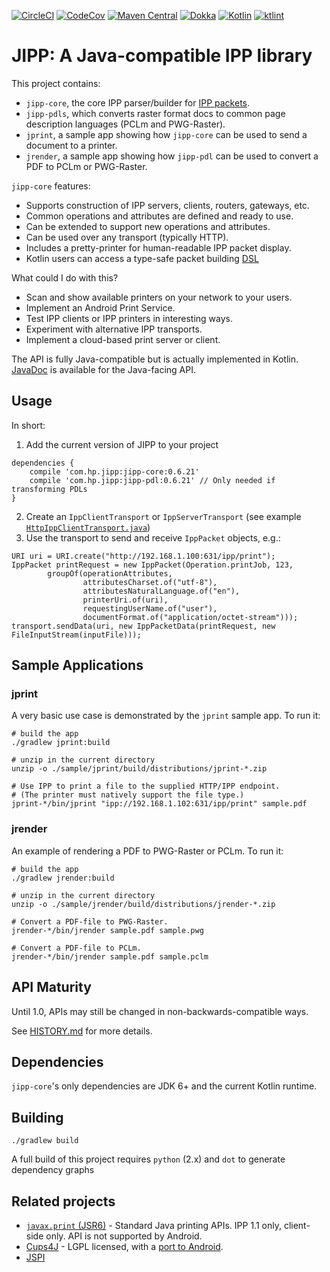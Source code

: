 [![CircleCI](https://circleci.com/gh/HPInc/jipp.svg?style=svg&circle-token=4baa4b142e5cc6f6cf6e803a8c5832a9dd755a25)](https://circleci.com/gh/HPInc/jipp)
[![CodeCov](https://codecov.io/github/HPInc/jipp/coverage.svg?branch=master)](https://codecov.io/github/HPInc/jipp)
[![Maven Central](https://maven-badges.herokuapp.com/maven-central/com.hp.jipp/jipp-core/badge.svg)](https://maven-badges.herokuapp.com/maven-central/com.hp.jipp/jipp-core)
[![Dokka](https://img.shields.io/badge/docs-dokka-brightgreen.svg)](https://hpinc.github.io/jipp/javadoc/index.html)
[![Kotlin](https://img.shields.io/badge/Kotlin-1.3.50-blue.svg)](https://kotlinlang.org/)
[![ktlint](https://img.shields.io/badge/code%20style-%E2%9D%A4-FF4081.svg)](https://ktlint.github.io/)

# JIPP: A Java-compatible IPP library

This project contains:

* `jipp-core`, the core IPP parser/builder for [IPP packets](https://en.wikipedia.org/wiki/Internet_Printing_Protocol).
* `jipp-pdls`, which converts raster format docs to common page description languages (PCLm and PWG-Raster).
* `jprint`, a sample app showing how `jipp-core` can be used to send a document to a printer.
* `jrender`, a sample app showing how `jipp-pdl` can be used to convert a PDF to PCLm or PWG-Raster.

`jipp-core` features:
* Supports construction of IPP servers, clients, routers, gateways, etc.
* Common operations and attributes are defined and ready to use.
* Can be extended to support new operations and attributes.
* Can be used over any transport (typically HTTP).
* Includes a pretty-printer for human-readable IPP packet display.
* Kotlin users can access a type-safe packet building [DSL](https://kotlinlang.org/docs/reference/type-safe-builders.html)

What could I do with this?
* Scan and show available printers on your network to your users.
* Implement an Android Print Service.
* Test IPP clients or IPP printers in interesting ways.
* Experiment with alternative IPP transports.
* Implement a cloud-based print server or client.

The API is fully Java-compatible but is actually implemented in Kotlin.
[JavaDoc](https://hpinc.github.io/jipp/javadoc/index.html) is available for the Java-facing API.

## Usage

In short:

1. Add the current version of JIPP to your project
```
dependencies {
    compile 'com.hp.jipp:jipp-core:0.6.21'
    compile 'com.hp.jipp:jipp-pdl:0.6.21' // Only needed if transforming PDLs
}
```
2. Create an `IppClientTransport` or `IppServerTransport` (see example
[`HttpIppClientTransport.java`](https://github.com/HPInc/jipp/blob/master/sample/jprint/src/main/java/sample/HttpIppClientTransport.java))
3. Use the transport to send and receive `IppPacket` objects, e.g.:
```
URI uri = URI.create("http://192.168.1.100:631/ipp/print");
IppPacket printRequest = new IppPacket(Operation.printJob, 123,
        groupOf(operationAttributes,
                attributesCharset.of("utf-8"),
                attributesNaturalLanguage.of("en"),
                printerUri.of(uri),
                requestingUserName.of("user"),
                documentFormat.of("application/octet-stream")));
transport.sendData(uri, new IppPacketData(printRequest, new FileInputStream(inputFile)));
```

## Sample Applications

### jprint
A very basic use case is demonstrated by the `jprint` sample app. To run it:

```
# build the app
./gradlew jprint:build

# unzip in the current directory
unzip -o ./sample/jprint/build/distributions/jprint-*.zip

# Use IPP to print a file to the supplied HTTP/IPP endpoint.
# (The printer must natively support the file type.)
jprint-*/bin/jprint "ipp://192.168.1.102:631/ipp/print" sample.pdf
```

### jrender
An example of rendering a PDF to PWG-Raster or PCLm. To run it:

```
# build the app
./gradlew jrender:build

# unzip in the current directory
unzip -o ./sample/jrender/build/distributions/jrender-*.zip

# Convert a PDF-file to PWG-Raster.
jrender-*/bin/jrender sample.pdf sample.pwg

# Convert a PDF-file to PCLm.
jrender-*/bin/jrender sample.pdf sample.pclm
```


## API Maturity

Until 1.0, APIs may still be changed in non-backwards-compatible ways.

See [HISTORY.md](HISTORY.md) for more details.

## Dependencies

`jipp-core`'s only dependencies are JDK 6+ and the current Kotlin runtime.

## Building

`./gradlew build`

A full build of this project requires `python` (2.x) and `dot` to generate dependency graphs

## Related projects

* [`javax.print` (JSR6)](https://docs.oracle.com/javase/7/docs/api/javax/print/package-summary.html) - Standard Java printing APIs. IPP 1.1 only, client-side only. API is not supported by Android.
* [Cups4J](http://www.cups4j.org/) - LGPL licensed, with a [port to Android](https://github.com/BenoitDuffez/AndroidCupsPrint).
* [JSPI](https://github.com/bhagyas/jspi)
